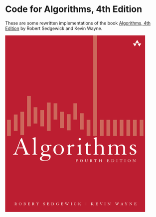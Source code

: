# Code for Algorithms, 4th Edition

These are some rewritten implementations of the book [Algorithms, 4th Edition](https://algs4.cs.princeton.edu/home/) by Robert Sedgewick and Kevin Wayne.

![Book Cover](assets/cover.png)
